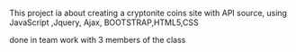 This project ia about creating a cryptonite coins site with API source, using JavaScript ,Jquery, Ajax, BOOTSTRAP,HTML5,CSS 

done in team work with 3 members of the class
